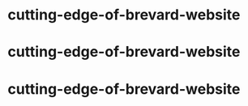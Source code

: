 # cutting-edge-of-brevard-website
# cutting-edge-of-brevard-website
# cutting-edge-of-brevard-website

